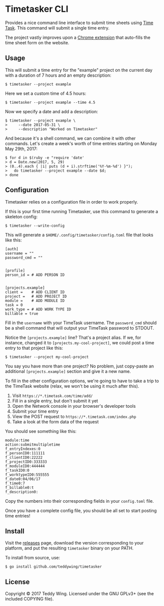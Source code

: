 Timetasker CLI
==============

Provides a nice command line interface to submit time sheets using [Time
Task][1]. This command will submit a single time entry.

The project vastly improves upon a [Chrome extension][2] that auto-fills the
time sheet form on the website.


## Usage
This will submit a time entry for the "example" project on the current day with
a duration of 7 hours and an empty description:

	$ timetasker --project example

Here we set a custom time of 4.5 hours:

	$ timetasker --project example --time 4.5

Now we specify a date and add a description:

	$ timetasker --project example \
	>     --date 2017-05-31 \
	>     --description "Worked on Timetasker"

And because it's a shell command, we can combine it with other commands. Let's
create a week's worth of time entries starting on Monday May 29th, 2017:

	$ for d in $(ruby -e "require 'date'
	> d = Date.new(2017, 5, 29)
	> (0..4).each { |i| puts (d + i).strftime('%Y-%m-%d') }");
	>   do timetasker --project example --date $d;
	> done


## Configuration
Timetasker relies on a configuration file in order to work properly.

If this is your first time running Timetasker, use this command to generate a
skeleton config:

	$ timetasker --write-config

This will generate a `$HOME/.config/timetasker/config.toml` file that looks like
this:

	[auth]
	username = ""
	password_cmd = ""


	[profile]
	person_id = # ADD PERSON ID


	[projects.example]
	client =    # ADD CLIENT ID
	project =   # ADD PROJECT ID
	module =    # ADD MODULE ID
	task = 0
	work_type = # ADD WORK TYPE ID
	billable = true

Fill in the `username` with your TimeTask username. The `password_cmd` should be
a shell command that will output your TimeTask password to STDOUT.

Notice the `[projects.example]` line? That's a project alias. If we, for
instance, changed it to `[projects.my-cool-project]`, we could post a time entry
to that project like this:

	$ timetasker --project my-cool-project

You say you have more than one project? No problem, just copy-paste an
additional `[projects.example]` section and give it a new name.

To fill in the other configuration options, we're going to have to take a trip
to the TimeTask website (relax, we won't be using it much after this).

1. Visit `https://*.timetask.com/time/add/`
2. Fill in a single entry, but don't submit it yet
3. Open the Network console in your browser's developer tools
4. Submit your time entry
5. View the POST request to `https://*.timetask.com/index.php`
6. Take a look at the form data of the request

You should see something like this:

	module:time
	action:submitmultipletime
	f_entryIndexes:0
	f_personID0:111111
	f_clientID0:22222
	f_projectID0:333333
	f_moduleID0:444444
	f_taskID0:0
	f_worktypeID0:555555
	f_date0:04/06/17
	f_time0:7
	f_billable0:t
	f_description0:

Copy the numbers into their corresponding fields in your `config.toml` file.

Once you have a complete config file, you should be all set to start posting
time entries!


## Install
Visit the [releases][3] page, download the version corresponding to your
platform, and put the resulting `timetasker` binary on your PATH.

To install from source, use:

	$ go install github.com/teddywing/timetasker


## License
Copyright © 2017 Teddy Wing. Licensed under the GNU GPLv3+ (see the included
COPYING file).


[1]: https://timetask.com
[2]: https://github.com/teddywing/chrome-timetasker
[3]: https://github.com/teddywing/timetasker/releases
